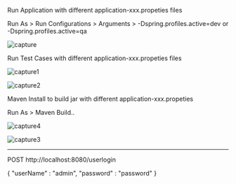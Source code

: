Run Application with different application-xxx.propeties files

Run As > Run Configurations > Arguments > -Dspring.profiles.active=dev or -Dspring.profiles.active=qa

![capture](https://user-images.githubusercontent.com/16677013/36504803-b604fdf4-171f-11e8-8a15-8b24026dada0.PNG)

Run Test Cases with different application-xxx.propeties files

![capture1](https://user-images.githubusercontent.com/16677013/36504804-b6172c90-171f-11e8-9568-0f995ec93277.PNG)

![capture2](https://user-images.githubusercontent.com/16677013/36504805-b62a766a-171f-11e8-9fcf-941cb694402f.PNG)
       
Maven Install to build jar with different application-xxx.propeties

Run As > Maven Build..

![capture4](https://user-images.githubusercontent.com/16677013/36504807-b647fb36-171f-11e8-986e-aa6e10a11761.PNG)

![capture3](https://user-images.githubusercontent.com/16677013/36504806-b63947b2-171f-11e8-8950-f36e3ca26f94.PNG)

--------------------------------
POST http://localhost:8080/userlogin

{
	"userName" : "admin",
	"password" : "password"
}




